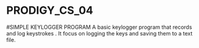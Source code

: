 # PRODIGY_CS_04
#SIMPLE KEYLOGGER PROGRAM
 A basic keylogger program that records and log keystrokes . It focus on logging the keys and saving them to a text file. 

